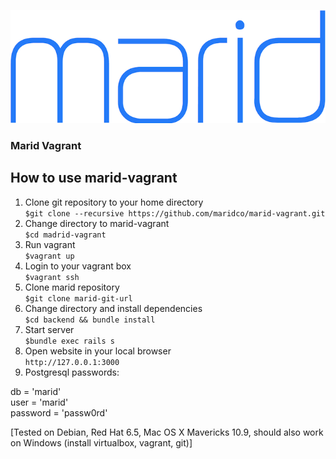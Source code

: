 ![](https://raw.githubusercontent.com/maridco/marid/master/app/assets/images/Marid_Logo_web.png?token=5732914__eyJzY29wZSI6IlJhd0Jsb2I6bWFyaWRjby9tYXJpZC9tYXN0ZXIvYXBwL2Fzc2V0cy9pbWFnZXMvTWFyaWRfTG9nb193ZWIucG5nIiwiZXhwaXJlcyI6MTQxMDc2NTE2NX0%3D--e60bac1c145d8ad8269d5f2f3b853ffed97352a8)

### Marid Vagrant

## How to use marid-vagrant 

1.  Clone git repository to your home directory<br />
`$git clone --recursive https://github.com/maridco/marid-vagrant.git`
2.  Change directory to marid-vagrant<br />
`$cd madrid-vagrant`
3.  Run vagrant<br />
`$vagrant up`
4. Login to your vagrant box<br />
`$vagrant ssh`
5. Clone marid repository<br />
`$git clone marid-git-url`
6. Change directory and install dependencies<br />
`$cd backend && bundle install`
7. Start server<br />
`$bundle exec rails s`
8. Open website in your local browser<br />
`http://127.0.0.1:3000`
9. Postgresql passwords:<br />

db = 'marid'<br />
user = 'marid' <br />
password = 'passw0rd' <br/>

[Tested on Debian, Red Hat 6.5, Mac OS X Mavericks 10.9, should also work on Windows (install virtualbox, vagrant, git)]<br />
